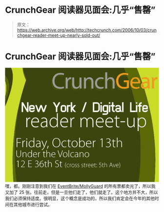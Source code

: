 # CrunchGear 阅读器见面会:几乎“售罄”

> 原文：<https://web.archive.org/web/http://techcrunch.com/2006/10/03/crunchgear-reader-meet-up-nearly-sold-out/>

# CrunchGear 阅读器见面会:几乎“售罄”

![](img/a35f13f2350e761c0cb2d98cbe127b89.png)
嘿，都。刚刚注意到我们在 [EventBrite/MollyGuard](https://web.archive.org/web/20130627211704/http://www.mollyguard.com/event/37872277) 的所有票都卖光了，所以我又加了 25 张。往前走，但是一旦他们走了，他们就走了。这个地方并不大，所以我们必须保持适度。很明显，这个概念是成功的，所以我们肯定会在今年的其他时间在其他城市进行尝试。